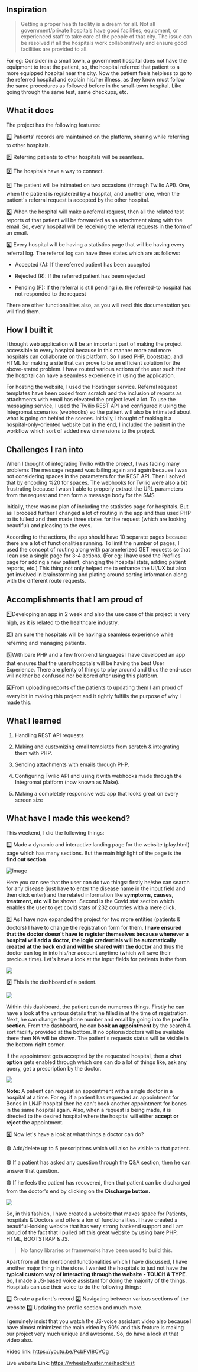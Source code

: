 ## Inspiration
> Getting a proper health facility is a dream for all. Not all government/private hospitals have good facilities, equipment, or experienced staff to take care of the people of that city. The issue can be resolved if all the hospitals work collaboratively and ensure good facilities are provided to all.

For eg: Consider in a small town, a government hospital does not have the equipment to treat the patient, so, the hospital referred that patient to a more equipped hospital near the city. Now the patient feels helpless to go to the referred hospital and explain his/her illness, as they know must follow the same procedures as followed before in the small-town hospital. Like going through the same test, same checkups, etc.

## What it does

The project has the following features:

1️⃣ Patients' records are maintained on the platform, sharing while referring to other hospitals.

2️⃣ Referring patients to other hospitals will be seamless.

3️⃣ The hospitals have a way to connect.

4️⃣ The patient will be intimated on two occasions (through Twilio API). One, when the patient is registered by a hospital, and another one, when the patient's referral request is accepted by the other hospital.

5️⃣ When the hospital will make a referral request, then all the related test reports of that patient will be forwarded as an attachment along with the email. So, every hospital will be receiving the referral requests in the form of an email.

6️⃣ Every hospital will be having a statistics page that will be having every referral log. The referral log can have three states which are as follows:

- Accepted (A): If the referred patient has been accepted

- Rejected (R): If the referred patient has been rejected

- Pending (P): If the referral is still pending i.e. the referred-to hospital has not responded to the request

There are other functionalities also, as you will read this documentation you will find them.

## How I built it
I thought web application will be an important part of making the project accessible to every hospital because in this manner more and more hospitals can collaborate on this platform. So I used PHP, bootstrap, and HTML for making a site that can prove to be an efficient solution for the above-stated problem. I have routed various actions of the user such that the hospital can have a seamless experience in using the application.

For hosting the website, I used the Hostinger service. Referral request templates have been coded from scratch and the inclusion of reports as attachments with email has elevated the project level a lot. To use the messaging service, I used the Twilio REST API and configured it using the Integromat scenarios (webhooks) so the patient will also be intimated about what is going on behind the scenes. Initially, I thought of making it a hospital-only-oriented website but in the end, I included the patient in the workflow which sort of added new dimensions to the project.

## Challenges I ran into
When I thought of integrating Twilio with the project, I was facing many problems The message request was failing again and again because I was not considering spaces in the parameters for the REST API. Then I solved that by encoding %20 for spaces. The webhooks for Twilio were also a bit frustrating because I wasn't able to properly extract the URL parameters from the request and then form a message body for the SMS

Initially, there was no plan of including the statistics page for hospitals. But as I proceed further I changed a lot of routing in the app and thus used PHP to its fullest and then made three states for the request (which are looking beautiful) and pleasing to the eyes.

According to the actions, the app should have 10 separate pages because there are a lot of functionalities running. To limit the number of pages, I used the concept of routing along with parameterized GET requests so that I can use a single page for 3-4 actions. (For eg: I have used the Profiles page for adding a new patient, changing the hospital stats, adding patient reports, etc.) This thing not only helped me to enhance the UI/UX but also got involved in brainstorming and plating around sorting information along with the different route requests.

## Accomplishments that I am proud of

1️⃣Developing an app in 2 week and also the use case of this project is very high, as it is related to the healthcare industry.

2️⃣I am sure the hospitals will be having a seamless experience while referring and managing patients.

3️⃣With bare PHP and a few front-end languages I have developed an app that ensures that the users/hospitals will be having the best User Experience. There are plenty of things to play around and thus the end-user will neither be confused nor be bored after using this platform.

4️⃣From uploading reports of the patients to updating them I am proud of every bit in making this project and it rightly fulfills the purpose of why I made this.

## What I learned

1. Handling REST API requests

2. Making and customizing email templates from scratch & integrating them with PHP.

3. Sending attachments with emails through PHP.

4. Configuring Twilio API and using it with webhooks made through the Integromat platform (now known as Make). 

5. Making a completely responsive web app that looks great on every screen size

## What have I made this weekend?
This weekend, I did the following things:

1️⃣ Made a dynamic and interactive landing page for the website (play.html) page which has many sections. But the main highlight of the page is the **find out section**

![Image](https://i.ibb.co/zFfkYMt/find.jpg)

Here you can see that the user can do two things: firstly he/she can search for any disease (just have to enter the disease name in the input field and then click enter) and the related information like **symptoms, causes, treatment, etc** will be shown. Second is the Covid stat section which enables the user to get covid stats of 232 countries with a mere click. 

2️⃣ As I have now expanded the project for two more entities (patients & doctors) I have to change the registration form for them. **I have ensured that the doctor doesn't have to register themselves because whenever a hospital will add a doctor, the login credentials will be automatically created at the back end and will be shared with the doctor** and thus the doctor can log in into his/her account anytime (which will save their precious time). Let's have a look at the input fields for patients in the form.

![](https://i.ibb.co/SB4Wvzb/register.jpg)

3️⃣ This is the dashboard of a patient. 

![](https://i.ibb.co/LgV2p2n/patinet.jpg)

Within this dashboard, the patient can do numerous things. Firstly he can have a look at the various details that he filled in at the time of registration. Next, he can change the phone number and email by going into the **profile section**.  From the dashboard, he can **book an appointment** by the search & sort facility provided at the bottom. If no options/doctors will be available there then NA will be shown. The patient's requests status will be visible in the bottom-right corner.
 
If the appointment gets accepted by the requested hospital, then a **chat option** gets enabled through which one can do a lot of things like, ask any query, get a prescription by the doctor.

![](https://i.ibb.co/HPsHnpB/chat.jpg)

**Note:** A patient can request an appointment with a single doctor in a hospital at a time. For eg: if a patient has requested an appointment for Bones in LNJP hospital then he can't book another appointment for bones in the same hospital again. Also, when a request is being made, it is directed to the desired hospital where the hospital will either **accept or reject** the appointment.

4️⃣ Now let's have a look at what things a doctor can do?

🟢 Add/delete up to 5 prescriptions which will also be visible to that patient. 

🟢 If a patient has asked any question through the Q&A section, then he can answer that question.
 
🟢 If he feels the patient has recovered, then that patient can be discharged from the doctor's end by clicking on the **Discharge button.**

![](https://i.ibb.co/6XbJNk8/doc.jpg )

So, in this fashion, I have created a website that makes space for Patients, hospitals & Doctors and offers a ton of functionalities. I have created a beautiful-looking website that has very strong backend support and I am proud of the fact that I pulled off this great website by using bare PHP, HTML, BOOTSTRAP & JS. 

> No fancy libraries or frameworks have been used to build this. 

Apart from all the mentioned functionalities which I have discussed, I have another major thing in the store. I wanted the hospitals to just not have the **typical custom way of interacting through the website - TOUCH & TYPE**. So, I made a JS-based voice assistant for doing the majority of the things. Hospitals can use their voice to do the following things:

1️⃣ Create a patient's record
2️⃣ Navigating between various sections of the website
3️⃣ Updating the profile section and much more.

I genuinely insist that you watch the JS-voice assistant video also because I have almost minimized the main video by 90% and this feature is making our project very much unique and awesome. So, do have a look at that video also. 

Video link: https://youtu.be/PcbPVl8CVCg

Live website Link: https://wheels4water.me/hackfest
